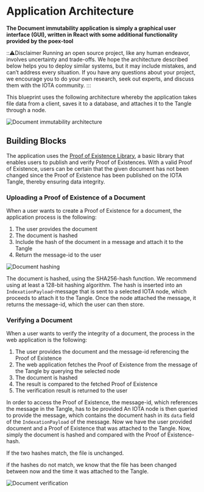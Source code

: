 # Application Architecture

**The Document immutability application is simply a graphical user interface (GUI), written in React with some additional functionality provided by the poex-tool**

:::warning:Disclaimer
Running an open source project, like any human endeavor, involves uncertainty and trade-offs. We hope the architecture described below helps you to deploy similar systems, but it may include mistakes, and can’t address every situation. If you have any questions about your project, we encourage you to do your own research, seek out experts, and discuss them with the IOTA community.
:::

This blueprint uses the following architecture whereby the application takes file data from a client, saves it to a database, and attaches it to the Tangle through a node.

![Document immutability architecture](/img/blueprints/document-immutability-architecture.png)

## Building Blocks

The application uses the [Proof of Existence Library](https://www.npmjs.com/package/@iota/poex-tool), a basic library that enables users to publish and verify Proof of Existences. With a valid Proof of Existence, users can be certain that the given document has not been changed since the Proof of Existence has been published on the IOTA Tangle, thereby ensuring data integrity.

### Uploading a Proof of Existence of a Document

When a user wants to create a Proof of Existence for a document, the application process is the following:

1. The user provides the document 
2. The document is hashed
3. Include the hash of the document in a message and attach it to the Tangle
4. Return the message-id to the user

![Document hashing](/img/blueprints/document-immutability-signing.png)

The document is hashed, using the SHA256-hash function. We recommend using at least a 128-bit hashing algorithm.
The hash is inserted into an `IndexationPayload`-message that is sent to a selected IOTA node, which proceeds to attach it to the Tangle. Once the node attached the message, it returns the message-id, which the user can then store.

### Verifying a Document

When a user wants to verify the integrity of a document, the process in the web application is the following:

1. The user provides the document and the message-id referencing the Proof of Existence
2. The web application fetches the Proof of Existence from the message of the Tangle by querying the selected node
3. The document is hashed 
4. The result is compared to the fetched Proof of Existence
5. The verification result is returned to the user

In order to access the Proof of Existence, the message-id, which references the message in the Tangle, has to be provided
An IOTA node is then queried to provide the message, which contains the document hash in its `data` field of the `IndexationPayload` of the message.
Now we have the user provided document and a Proof of Existence that was attached to the Tangle. Now, simply the document is hashed and compared with the Proof of Existence-hash.

If the two hashes match, the file is unchanged.

if the hashes do not match, we know that the file has been changed between now and the time it was attached to the Tangle.

![Document verification](/img/blueprints/document-immutability-verification.png)
